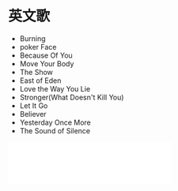 # 英文歌

- Burning
- poker Face
- Because Of You
- Move Your Body
- The Show
- East of Eden
- Love the Way You Lie
- Stronger(What Doesn't Kill You)
- Let It Go
- Believer
- Yesterday Once More
- The Sound of Silence

<iframe frameborder="no" border="0" marginwidth="0" marginheight="0" width=330 height=86 src="//music.163.com/outchain/player?type=2&id=490602642&auto=1&height=66"></iframe>